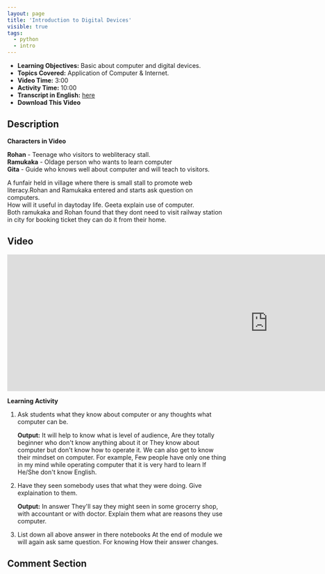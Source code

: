 ```yaml
---
layout: page
title: 'Introduction to Digital Devices'
visible: true
tags:
  - python
  - intro
---
```


 - **Learning Objectives:** Basic about computer and digital devices.
 - **Topics Covered:** Application of Computer & Internet.
 - **Video Time:** 3:00
 - **Activity Time:** 10:00
 - **Transcript in English:** [here](https://github.com/drashti4/localisationofschool/blob/gh-pages/subtitle/module-1/Intialtalk_I)
 - **Download This Video**

## Description ##

**Characters in Video**<br>

**Rohan**    - Teenage who visitors to webliteracy stall.<br>
**Ramukaka** - Oldage person who wants to learn computer <br>
**Gita**     - Guide who knows well about computer and will teach to visitors. <br>

A funfair held in village where there is small stall to promote web literacy.Rohan and Ramukaka entered and starts ask question on computers.
<br>
How will it useful in daytoday life. Geeta explain use of computer.
<br>
Both ramukaka and Rohan found that they dont need to visit railway station in city  for booking ticket they can do it from their home.

## Video ##
  
<iframe width="1200" height="315" src="https://www.youtube.com/embed/wW5k1ZezDhQ"  width="1200" height="450" frameborder="0" 
allowfullscreen></iframe>

**Learning Activity**

1. Ask students what they know about computer or any thoughts what computer can be.

    **Output:** It will help to know what is level of audience, Are they totally beginner who don't know anything about it or They know about computer but don't know how to operate it. We can also get to know their mindset on computer. For example, Few people have only one thing in my mind while operating computer that it is very hard to learn If He/She don't know English.

2. Have they seen somebody uses that  what they were doing. Give explaination to them.

    **Output:** In answer They'll say they might seen in some grocerry shop, with accountant or with doctor. Explain them what are reasons they use computer.

3. List down all above answer in there notebooks At the end of module we will again ask same question. For knowing How their answer changes.

## Comment Section ##

